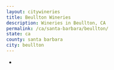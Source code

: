 ```yaml
---
layout: citywineries
title: Beullton Wineries
description: Wineries in Beullton, CA
permalink: /ca/santa-barbara/beullton/
state: ca
county: santa barbara
city: beullton
---
```

-

